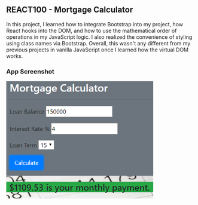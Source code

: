 ## REACT100 - Mortgage Calculator

In this project, I learned how to integrate Bootstrap into my project, how React hooks into the DOM, and how to use the mathematical order of operations in my JavaScript logic. I also realized the convenience of styling using class names via Bootstrap. Overall, this wasn't any different from my previous projects in vanilla JavaScript once I learned how the virtual DOM works.

### App Screenshot
![Example mortgage calculation](screenshots/mortgage.png "Mortgage calculation")
